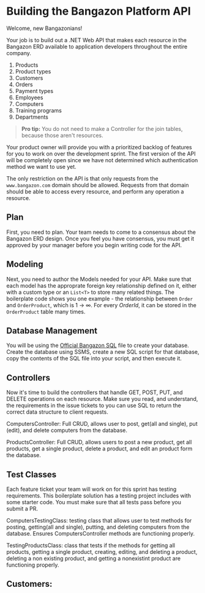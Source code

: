 # Building the Bangazon Platform API

Welcome, new Bangazonians!

Your job is to build out a .NET Web API that makes each resource in the Bangazon ERD available to application developers throughout the entire company.

1. Products
2. Product types
3. Customers
4. Orders
5. Payment types
6. Employees
7. Computers
8. Training programs
9. Departments

> **Pro tip:** You do not need to make a Controller for the join tables, because those aren't resources.

Your product owner will provide you with a prioritized backlog of features for you to work on over the development sprint. The first version of the API will be completely open since we have not determined which authentication method we want to use yet.

The only restriction on the API is that only requests from the `www.bangazon.com` domain should be allowed. Requests from that domain should be able to access every resource, and perform any operation a resource.

## Plan

First, you need to plan. Your team needs to come to a consensus about the Bangazon ERD design. Once you feel you have consensus, you must get it approved by your manager before you begin writing code for the API.

## Modeling

Next, you need to author the Models needed for your API. Make sure that each model has the approprate foreign key relationship defined on it, either with a custom type or an `List<T>` to store many related things. The boilerplate code shows you one example - the relationship between `Order` and `OrderProduct`, which is 1 -> &#8734;. For every _OrderId_, it can be stored in the `OrderProduct` table many times.

## Database Management

You will be using the [Official Bangazon SQL](./bangazon.sql) file to create your database. Create the database using SSMS, create a new SQL script for that database, copy the contents of the SQL file into your script, and then execute it.

## Controllers

Now it's time to build the controllers that handle GET, POST, PUT, and DELETE operations on each resource. Make sure you read, and understand, the requirements in the issue tickets to you can use  SQL to return the correct data structure to client requests.

ComputersController: Full CRUD, allows user to post, get(all and single), put (edit), and delete computers from the database.

ProductsController: Full CRUD, allows users to post a new product, get all products, get a single product, delete a product, and edit an product form the database.
## Test Classes

Each feature ticket your team will work on for this sprint has testing requirements. This boilerplate solution has a testing project includes with some starter code. You must make sure that all tests pass before you submit a PR.

ComputersTestingClass: testing class that allows user to test methods for posting, getting(all and single), putting, and deleting computers from the database. Ensures ComputersController methods are functioning properly.

TestingProductsClass: class that tests if the methods for getting all products, getting a single product, creating, editing, and deleting a product, deleting a non existing product, and getting a nonexistint product are functioning properly.

## Customers:
 